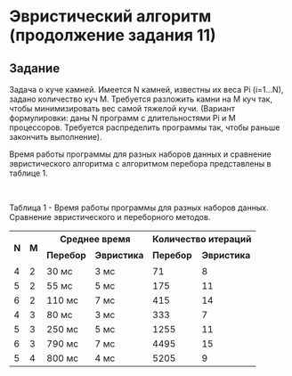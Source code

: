 #  Эвристический алгоритм (продолжение задания 11)

## Задание

Задача о куче камней. Имеется N камней, известны их веса Pi (i=1...N), задано количество куч M. Требуется разложить камни на M куч так, чтобы минимизировать вес самой тяжелой кучи. (Вариант формулировки: даны N программ с длительностями Pi и M процессоров. Требуется распределить программы так, чтобы раньше закончить выполнение).

Время работы программы для разных наборов данных и сравнение эвристического алгоритма с алгоритмом перебора представлены в таблице 1.

<br/>

Таблица 1 - Время работы программы для разных наборов данных. Сравнение эвристического и переборного методов.

<table><tr><th colspan="1" rowspan="2" valign="top"><p></p><p><b>N</b></p></td><th colspan="1" rowspan="2" valign="top"><p></p><p><b>M</b></p></td><th colspan="2" valign="top"><b>Среднее время</b></td><th colspan="2" valign="top"><b>Количество итераций</b></td></tr>
<tr></td></td><td colspan="1" valign="top"><b>Перебор</b></td><td colspan="1" valign="top"><b>Эвристика</b></td><td colspan="1" valign="top"><b>Перебор</b></td><td colspan="1" valign="top"><b>Эвристика</b></td></tr>
<tr><td colspan="1" valign="top">4</td><td colspan="1" valign="top">2</td><td colspan="1" valign="top">30 мс</td><td colspan="1" valign="top">3 мс</td><td colspan="1" valign="top">71</td><td colspan="1" valign="top">8</td></tr>
<tr><td colspan="1" valign="top">5</td><td colspan="1" valign="top">2</td><td colspan="1" valign="top">55 мс</td><td colspan="1" valign="top">5 мс</td><td colspan="1" valign="top">175</td><td colspan="1" valign="top">11</td></tr>
<tr><td colspan="1" valign="top">6</td><td colspan="1" valign="top">2</td><td colspan="1" valign="top">110 мс</td><td colspan="1" valign="top">7 мс</td><td colspan="1" valign="top">415</td><td colspan="1" valign="top">14</td></tr>
<tr><td colspan="1" valign="top">4</td><td colspan="1" valign="top">3</td><td colspan="1" valign="top">80 мс</td><td colspan="1" valign="top">3 мс</td><td colspan="1" valign="top">333</td><td colspan="1" valign="top">7</td></tr>
<tr><td colspan="1" valign="top">5</td><td colspan="1" valign="top">3</td><td colspan="1" valign="top">250 мс</td><td colspan="1" valign="top">5 мс</td><td colspan="1" valign="top">1255</td><td colspan="1" valign="top">11</td></tr>
<tr><td colspan="1" valign="top">6</td><td colspan="1" valign="top">3</td><td colspan="1" valign="top">790 мс</td><td colspan="1" valign="top">7 мс</td><td colspan="1" valign="top">4495</td><td colspan="1" valign="top">15</td></tr>
<tr><td colspan="1" valign="top">5</td><td colspan="1" valign="top">4</td><td colspan="1" valign="top">800 мс</td><td colspan="1" valign="top">4 мс</td><td colspan="1" valign="top">5205</td><td colspan="1" valign="top">9</td></tr>
</table>

